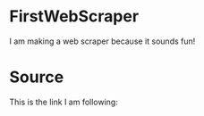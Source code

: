 # FirstWebScraper
I am making a web scraper because it sounds fun!

# Source
This is the link I am following: 
